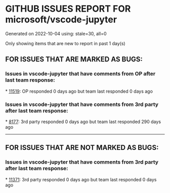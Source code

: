 
# GITHUB ISSUES REPORT FOR microsoft/vscode-jupyter


Generated on 2022-10-04 using: stale=30, all=0


Only showing items that are new to report in past 1 day(s)


## FOR ISSUES THAT ARE MARKED AS BUGS:


### Issues in vscode-jupyter that have comments from OP after last team response:


\* [11519](https://github.com/microsoft/vscode-jupyter/issues/11519 "Newer VSCode Jupyter extension versions do not detect R kernels"): OP responded 0 days ago but team last responded 0 days ago

### Issues in vscode-jupyter that have comments from 3rd party after last team response:


\* [8177](https://github.com/microsoft/vscode-jupyter/issues/8177 "Matplotlib interactive plotting with Qt causes subsequent cells to hang"): 3rd party responded 0 days ago but team last responded 290 days ago

---

## FOR ISSUES THAT ARE NOT MARKED AS BUGS:


### Issues in vscode-jupyter that have comments from 3rd party after last team response:


\* [11371](https://github.com/microsoft/vscode-jupyter/issues/11371 "debug cell command caused kernel to become un-usable"): 3rd party responded 0 days ago but team last responded 0 days ago
